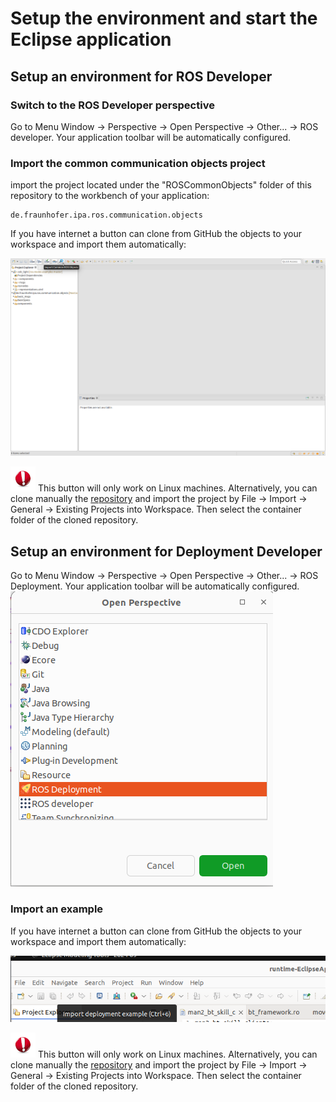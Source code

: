 # Setup the environment and start the Eclipse application

## Setup an environment for ROS Developer

### Switch to the ROS Developer perspective

Go to Menu Window -> Perspective -> Open Perspective -> Other... -> ROS developer. Your application toolbar will be automatically configured.

### Import the common communication objects project

import the project located under the "ROSCommonObjects" folder of this repository to the workbench of your application:

```
de.fraunhofer.ipa.ros.communication.objects
```

If you have internet a button can clone from GitHub the objects to your workspace and import them automatically:

![alt text](images/clone_and_import.png)

![](images/Attention.png) This button will only work on Linux machines. Alternatively, you can clone manually the [repository](https://github.com/ipa320/RosCommonObjects) and import the project by File -> Import -> General -> Existing Projects into Workspace. Then select the container folder of the cloned repository.

## Setup an environment for Deployment Developer

Go to Menu Window -> Perspective -> Open Perspective -> Other... -> ROS Deployment. Your application toolbar will be automatically configured.
![alt text](images/deployment_perspective.png)

### Import an example

If you have internet a button can clone from GitHub the objects to your workspace and import them automatically:

![alt text](images/button_image_an_exmaple.png)

![](images/Attention.png) This button will only work on Linux machines. Alternatively, you can clone manually the [repository](https://github.com/ipa-rwu/ROSDeploymentExample) and import the project by File -> Import -> General -> Existing Projects into Workspace. Then select the container folder of the cloned repository.
